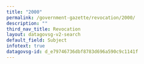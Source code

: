 ```yaml
---
title: "2000"
permalink: /government-gazette/revocation/2000/
description: ""
third_nav_title: Revocation
layout: datagovsg-v2-search
default_field: Subject
infotext: true
datagovsg-id: d_e79746736dbf8783d696a590c9c1141f
---
```

